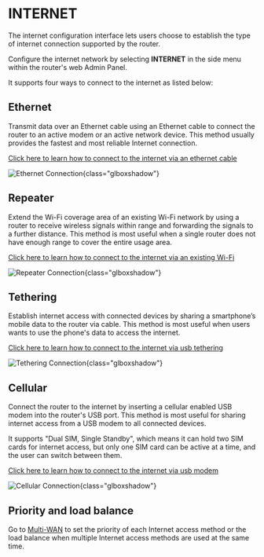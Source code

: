 # INTERNET

The internet configuration interface lets users choose to establish the type of internet connection supported by the router.

Configure the internet network by selecting **INTERNET** in the side menu within the router's web Admin Panel. 

It supports four ways to connect to the internet as listed below:

## Ethernet

Transmit data over an Ethernet cable using an Ethernet cable to connect the router to an active modem or an active network device. This method usually provides the fastest and most reliable Internet connection. 

[Click here to learn how to connect to the internet via an ethernet cable](../../../tutorials/internet_ethernet)

![Ethernet Connection](https://static.gl-inet.com/docs/en/4/user_guide/gl-x3000/internet/x3000_ethernet.png){class="glboxshadow"}

## Repeater

Extend the Wi-Fi coverage area of an existing Wi-Fi network by using a router to receive wireless signals within range and forwarding the signals to a further distance. This method is most useful when a single router does not have enough range to cover the entire usage area.

[Click here to learn how to connect to the internet via an existing Wi-Fi](../../../tutorials/internet_repeater)

![Repeater Connection](https://static.gl-inet.com/docs/en/4/user_guide/gl-x3000/internet/x3000_repeater.png){class="glboxshadow"}

## Tethering

Establish internet access with connected devices by sharing a smartphone’s mobile data to the router via cable. This method is most useful when users wants to use the phone's data to access the internet.

[Click here to learn how to connect to the internet via usb tethering](../../../tutorials/internet_tethering)

![Tethering Connection](https://static.gl-inet.com/docs/en/4/user_guide/gl-x3000/internet/x3000_tethering.png){class="glboxshadow"}

## Cellular
 
Connect the router to the internet by inserting a cellular enabled USB modem into the router's USB port. This method is most useful for sharing internet access from a USB modem to all connected devices.

It supports "Dual SIM, Single Standby", which means it can hold two SIM cards for internet access, but only one SIM card can be active at a time, and the user can switch between them.

[Click here to learn how to connect to the internet via usb modem](../../../tutorials/internet_cellular)

![Cellular Connection](https://static.gl-inet.com/docs/en/4/user_guide/gl-x3000/internet/x3000_cellular.png){class="glboxshadow"}

## Priority and load balance

Go to [Multi-WAN](../../../tutorials/multi-wan/) to set the priority of each Internet access method or the load balance when multiple Internet access methods are used at the same time.
